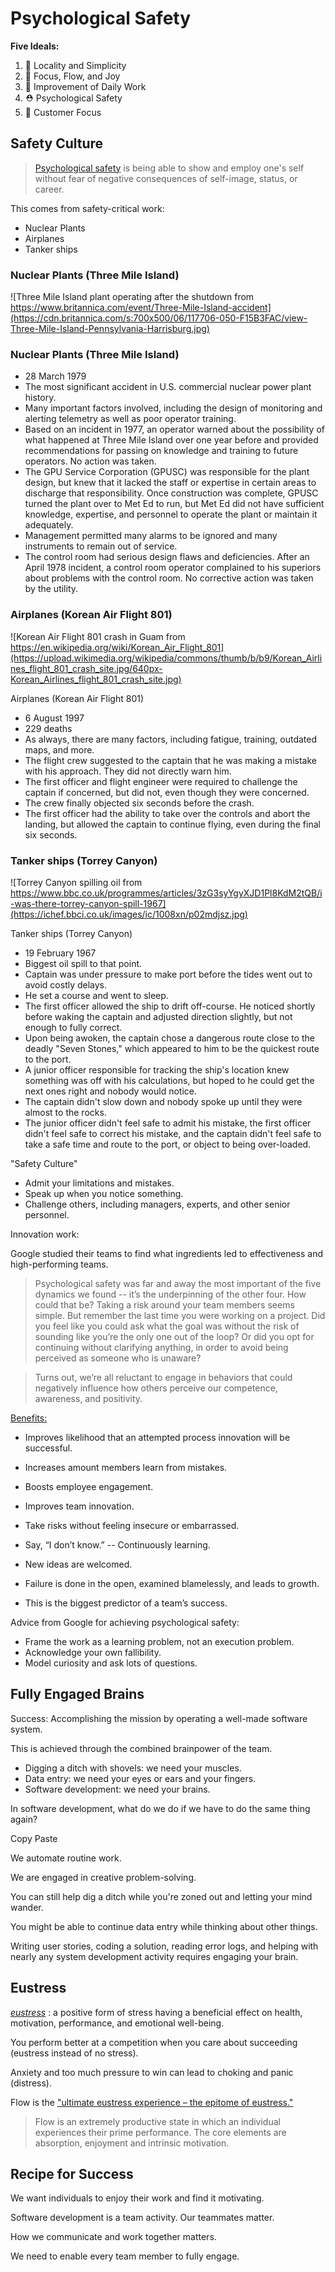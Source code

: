 # Psychological Safety



**Five Ideals:**

1. 🦠 Locality and Simplicity
2. 🎯 Focus, Flow, and Joy
3. 🔪 Improvement of Daily Work
4. ⛑ Psychological Safety
5. 🔮 Customer Focus



## Safety Culture


> [Psychological safety](https://en.wikipedia.org/wiki/Psychological_safety) is being able to show and employ one's self without fear of negative consequences of self-image, status, or career.


This comes from safety-critical work:

- Nuclear Plants
- Airplanes
- Tanker ships


### Nuclear Plants (Three Mile Island)

![Three Mile Island plant operating after the shutdown from https://www.britannica.com/event/Three-Mile-Island-accident](https://cdn.britannica.com/s:700x500/06/117706-050-F15B3FAC/view-Three-Mile-Island-Pennsylvania-Harrisburg.jpg)


### Nuclear Plants (Three Mile Island)

- 28 March 1979
- The most significant accident in U.S. commercial nuclear power plant history.
- Many important factors involved, including the design of monitoring and alerting telemetry as well as poor operator training.
- Based on an incident in 1977, an operator warned about the possibility of what happened at Three Mile Island over one year before and provided recommendations for passing on knowledge and training to future operators. No action was taken.
- The GPU Service Corporation (GPUSC) was responsible for the plant design, but knew that it lacked the staff or expertise in certain areas to discharge that responsibility. Once construction was complete, GPUSC turned the plant over to Met Ed to run, but Met Ed did not have sufficient knowledge, expertise, and personnel to operate the plant or maintain it adequately.
- Management permitted many alarms to be ignored and many instruments to remain out of service.
- The control room had serious design flaws and deficiencies. After an April 1978 incident, a control room operator complained to his superiors about problems with the control room. No corrective action was taken by the utility.


### Airplanes (Korean Air Flight 801)

![Korean Air Flight 801 crash in Guam from https://en.wikipedia.org/wiki/Korean_Air_Flight_801](https://upload.wikimedia.org/wikipedia/commons/thumb/b/b9/Korean_Airlines_flight_801_crash_site.jpg/640px-Korean_Airlines_flight_801_crash_site.jpg)


Airplanes (Korean Air Flight 801)

- 6 August 1997
- 229 deaths
- As always, there are many factors, including fatigue, training, outdated maps, and more.
- The flight crew suggested to the captain that he was making a mistake with his approach. They did not directly warn him.
- The first officer and flight engineer were required to challenge the captain if concerned, but did not, even though they were concerned.
- The crew finally objected six seconds before the crash.
- The first officer had the ability to take over the controls and abort the landing, but allowed the captain to continue flying, even during the final six seconds.


### Tanker ships (Torrey Canyon)

![Torrey Canyon spilling oil from https://www.bbc.co.uk/programmes/articles/3zG3syYgyXJD1Pl8KdM2tQB/i-was-there-torrey-canyon-spill-1967](https://ichef.bbci.co.uk/images/ic/1008xn/p02mdjsz.jpg)


Tanker ships (Torrey Canyon)


- 19 February 1967
- Biggest oil spill to that point.
- Captain was under pressure to make port before the tides went out to avoid costly delays.
- He set a course and went to sleep.
- The first officer allowed the ship to drift off-course. He noticed shortly before waking the captain and adjusted direction slightly, but not enough to fully correct.
- Upon being awoken, the captain chose a dangerous route close to the deadly "Seven Stones," which appeared to him to be the quickest route to the port.
- A junior officer responsible for tracking the ship's location knew something was off with his calculations, but hoped to he could get the next ones right and nobody would notice.
- The captain didn't slow down and nobody spoke up until they were almost to the rocks.
- The junior officer didn't feel safe to admit his mistake, the first officer didn't feel safe to correct his mistake, and the captain didn't feel safe to take a safe time and route to the port, or object to being over-loaded.


"Safety Culture"

- Admit your limitations and mistakes.
- Speak up when you notice something.
- Challenge others, including managers, experts, and other senior personnel.


Innovation work:

Google studied their teams to find what ingredients led to effectiveness and high-performing teams.

>Psychological safety was far and away the most important of the five dynamics we found -- it’s the underpinning of the other four. How could that be? Taking a risk around your team members seems simple. But remember the last time you were working on a project. Did you feel like you could ask what the goal was without the risk of sounding like you’re the only one out of the loop? Or did you opt for continuing without clarifying anything, in order to avoid being perceived as someone who is unaware?

>Turns out, we’re all reluctant to engage in behaviors that could negatively influence how others perceive our competence, awareness, and positivity.


[Benefits:](https://en.wikipedia.org/wiki/Psychological_safety#Benefits)

- Improves likelihood that an attempted process innovation will be successful.
- Increases amount members learn from mistakes.
- Boosts employee engagement.
- Improves team innovation.


- Take risks without feeling insecure or embarrassed.
- Say, “I don’t know.” -- Continuously learning.
- New ideas are welcomed.
- Failure is done in the open, examined blamelessly, and leads to growth.
- This is the biggest predictor of a team’s success.


Advice from Google for achieving psychological safety:

- Frame the work as a learning problem, not an execution problem.
- Acknowledge your own fallibility.
- Model curiosity and ask lots of questions.


## Fully Engaged Brains


Success: Accomplishing the mission by operating a well-made software system.

<p class="fragment">This is achieved through the combined brainpower of the team.</p>


- Digging a ditch with shovels: we need your muscles.
- Data entry: we need your eyes or ears and your fingers.
- Software development: we need your brains.


In software development, what do we do if we have to do the same thing again?

<p class="fragment">Copy Paste</p>
<p class="fragment">We automate routine work.</p>


We are engaged in creative problem-solving.


You can still help dig a ditch while you're zoned out and letting your mind wander.

You might be able to continue data entry while thinking about other things.

Writing user stories, coding a solution, reading error logs, and helping with nearly any system development activity requires engaging your brain.



## Eustress


<i>[eustress](https://www.merriam-webster.com/dictionary/eustress)</i> : a positive form of stress having a beneficial effect on health, motivation, performance, and emotional well-being.


You perform better at a competition when you care about succeeding (eustress instead of no stress).

Anxiety and too much pressure to win can lead to choking and panic (distress).


Flow is the ["ultimate eustress experience – the epitome of eustress."](https://en.wikipedia.org/wiki/Eustress#Flow)

> Flow is an extremely productive state in which an individual experiences their prime performance. The core elements are absorption, enjoyment and intrinsic motivation.



## Recipe for Success

We want individuals to enjoy their work and find it motivating.

Software development is a team activity. Our teammates matter.

How we communicate and work together matters.


We need to enable every team member to fully engage.

